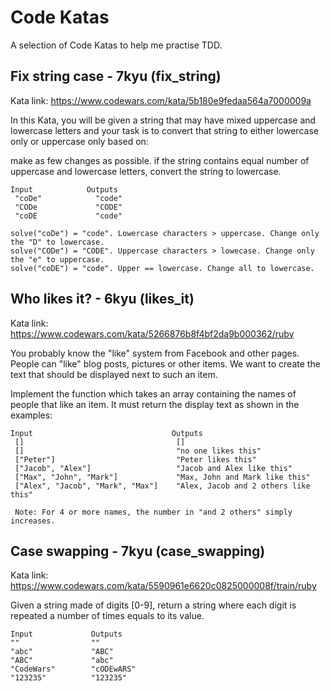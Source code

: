 # Code Katas

A selection of Code Katas to help  me practise TDD. 

## Fix string case - 7kyu (fix_string)
Kata link: https://www.codewars.com/kata/5b180e9fedaa564a7000009a

In this Kata, you will be given a string that may have mixed uppercase and lowercase letters and your task is to convert that string to either lowercase only or uppercase only based on:

make as few changes as possible.
if the string contains equal number of uppercase and lowercase letters, convert the string to lowercase.
```
Input            Outputs
 "coDe"            "code"
 "CODe             "CODE" 
 "coDE             "code"

solve("coDe") = "code". Lowercase characters > uppercase. Change only the "D" to lowercase.
solve("CODe") = "CODE". Uppercase characters > lowecase. Change only the "e" to uppercase.
solve("coDE") = "code". Upper == lowercase. Change all to lowercase.
```

## Who likes it? - 6kyu (likes_it)
Kata link: https://www.codewars.com/kata/5266876b8f4bf2da9b000362/ruby

You probably know the "like" system from Facebook and other pages. People can "like" blog posts, pictures or other items. We want to create the text that should be displayed next to such an item.

Implement the function which takes an array containing the names of people that like an item. It must return the display text as shown in the examples:

```
Input                               Outputs
 []                                  []
 []                                  "no one likes this"
 ["Peter"]                           "Peter likes this"
 ["Jacob", "Alex"]                   "Jacob and Alex like this"
 ["Max", "John", "Mark"]             "Max, John and Mark like this"
 ["Alex", "Jacob", "Mark", "Max"]    "Alex, Jacob and 2 others like this"

 Note: For 4 or more names, the number in "and 2 others" simply increases.
```

## Case swapping - 7kyu (case_swapping)
Kata link: https://www.codewars.com/kata/5590961e6620c0825000008f/train/ruby

Given a string made of digits [0-9], return a string where each digit is repeated a number of times equals to its value.

```
Input             Outputs
""                ""
"abc"             "ABC"
"ABC"             "abc"
"CodeWars"        "cODEwARS"
"123235"          "123235"
```